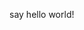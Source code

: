<!--
.. title: hello world
.. slug: hello-world
.. date: 2022-11-25 20:21:19 UTC+08:00
.. tags: 
.. category: 
.. link: 
.. description: 
.. type: text
-->
say hello world!
